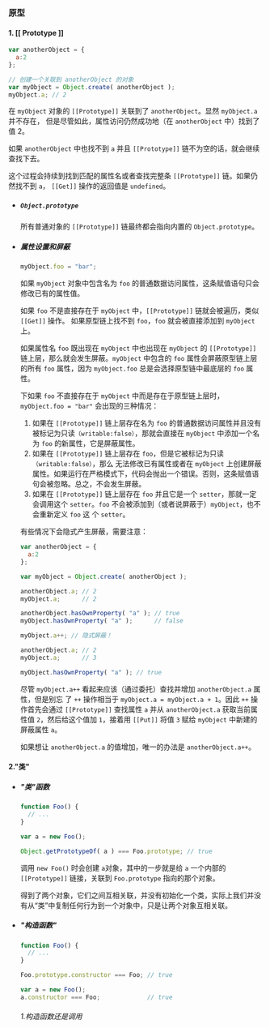 ### 原型

#### 1. [[ Prototype ]]

```javascript
var anotherObject = {
  a:2
};

// 创建一个关联到 anotherObject 的对象
var myObject = Object.create( anotherObject );
myObject.a; // 2
```

在 `myObject` 对象的 `[[Prototype]]` 关联到了 `anotherObject`。显然 `myObject.a` 并不存在， 但是尽管如此，属性访问仍然成功地（在 `anotherObject` 中）找到了值 2。

如果 `anotherObject` 中也找不到 `a` 并且 `[[Prototype]]` 链不为空的话，就会继续查找下去。

这个过程会持续到找到匹配的属性名或者查找完整条 `[[Prototype]]` 链。如果仍然找不到 `a`， `[[Get]]` 操作的返回值是 `undefined`。

- ##### `Object.prototype`

  所有普通对象的 `[[Prototype]]` 链最终都会指向内置的 `Object.prototype`。
  
- ##### 属性设置和屏蔽

  ```javascript
  myObject.foo = "bar";
  ```

  如果 `myObject` 对象中包含名为 `foo` 的普通数据访问属性，这条赋值语句只会修改已有的属性值。

  如果 `foo` 不是直接存在于 `myObject` 中，`[[Prototype]]` 链就会被遍历，类似 `[[Get]]` 操作。 如果原型链上找不到 `foo`，`foo` 就会被直接添加到 `myObject` 上。

  如果属性名 `foo` 既出现在 `myObject` 中也出现在 `myObject` 的 `[[Prototype]]` 链上层，那么就会发生屏蔽。`myObject` 中包含的 `foo` 属性会屏蔽原型链上层的所有 `foo` 属性，因为 `myObject.foo` 总是会选择原型链中最底层的 `foo` 属性。

  下如果 `foo` 不直接存在于 `myObject` 中而是存在于原型链上层时， `myObject.foo = "bar"` 会出现的三种情况：

  1. 如果在 `[[Prototype]]` 链上层存在名为 `foo` 的普通数据访问属性并且没有被标记为只读`（writable:false）`，那就会直接在 `myObject` 中添加一个名为 `foo` 的新属性，它是屏蔽属性。
  2. 如果在 `[[Prototype]]` 链上层存在 `foo`，但是它被标记为只读`（writable:false）`，那么 无法修改已有属性或者在 `myObject` 上创建屏蔽属性。如果运行在严格模式下，代码会抛出一个错误。否则，这条赋值语句会被忽略。总之，不会发生屏蔽。
  3. 如果在 `[[Prototype]]` 链上层存在 `foo` 并且它是一个 `setter`，那就一定会调用这个 `setter`。`foo` 不会被添加到（或者说屏蔽于）`myObject`，也不会重新定义 `foo` 这 个 `setter`。

  有些情况下会隐式产生屏蔽，需要注意：

  ```javascript
  var anotherObject = {
    a:2
  };
  
  var myObject = Object.create( anotherObject );
  
  anotherObject.a; // 2
  myObject.a;      // 2
  
  anotherObject.hasOwnProperty( "a" ); // true
  myObject.hasOwnProperty( "a" );      // false
  
  myObject.a++; // 隐式屏蔽！
  
  anotherObject.a; // 2
  myObject.a;      // 3
  
  myObject.hasOwnProperty( "a" ); // true
  ```

  尽管 `myObject.a++` 看起来应该（通过委托）查找并增加 `anotherObject.a` 属性，但是别忘 了 `++` 操作相当于 `myObject.a = myObject.a + 1`。因此 `++` 操作首先会通过 `[[Prototype]]` 查找属性 `a` 并从 `anotherObject.a` 获取当前属性值 `2`，然后给这个值加 `1`，接着用 `[[Put]]` 将值 `3` 赋给 `myObject` 中新建的屏蔽属性 `a`。

  如果想让 `anotherObject.a` 的值增加，唯一的办法是 `anotherObject.a++`。

#### 2."类"

- ##### "类"函数

  ```javascript
  function Foo() {
    // ...
  }
  
  var a = new Foo();
  
  Object.getPrototypeOf( a ) === Foo.prototype; // true
  ```

  调用 `new Foo()` 时会创建 `a`对象，其中的一步就是给 `a` 一个内部的 `[[Prototype]]` 链接，关联到 `Foo.prototype` 指向的那个对象。

  得到了两个对象，它们之间互相关联，并没有初始化一个类，实际上我们并没有从“类”中复制任何行为到一个对象中，只是让两个对象互相关联。

- ##### "构造函数"

  ```javascript
  function Foo() {
    // ...
  }
  
  Foo.prototype.constructor === Foo; // true
  
  var a = new Foo();
  a.constructor === Foo;             // true
  ```

  ###### 1.构造函数还是调用

  

